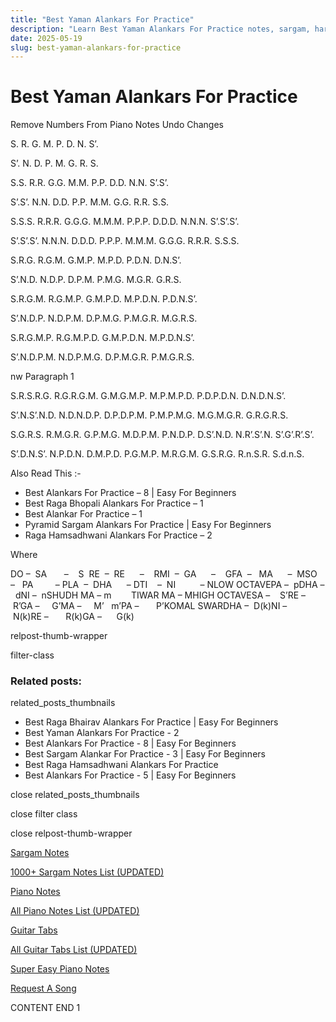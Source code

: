 ```yaml
---
title: "Best Yaman Alankars For Practice"
description: "Learn Best Yaman Alankars For Practice notes, sargam, harmonium notations and flute notes. Easy step-by-step tutorial for beginners."
date: 2025-05-19
slug: best-yaman-alankars-for-practice
---
```


# Best Yaman Alankars For Practice

Remove Numbers From Piano Notes
Undo Changes

S. R. G. M. P. D. N. S’.

S’. N. D. P. M. G. R. S.



S.S. R.R. G.G. M.M. P.P. D.D. N.N. S’.S’.

S’.S’. N.N. D.D. P.P. M.M. G.G. R.R. S.S.



S.S.S. R.R.R. G.G.G. M.M.M. P.P.P. D.D.D. N.N.N. S’.S’.S’.

S’.S’.S’. N.N.N. D.D.D. P.P.P. M.M.M. G.G.G. R.R.R. S.S.S.



S.R.G. R.G.M. G.M.P. M.P.D. P.D.N. D.N.S’.

S’.N.D. N.D.P. D.P.M. P.M.G. M.G.R. G.R.S.



S.R.G.M. R.G.M.P. G.M.P.D. M.P.D.N. P.D.N.S’.

S’.N.D.P. N.D.P.M. D.P.M.G. P.M.G.R. M.G.R.S.



S.R.G.M.P. R.G.M.P.D. G.M.P.D.N. M.P.D.N.S’.

S’.N.D.P.M. N.D.P.M.G. D.P.M.G.R. P.M.G.R.S.



nw Paragraph 1

S.R.S.R.G. R.G.R.G.M. G.M.G.M.P. M.P.M.P.D. P.D.P.D.N. D.N.D.N.S’.

S’.N.S’.N.D. N.D.N.D.P. D.P.D.P.M. P.M.P.M.G. M.G.M.G.R. G.R.G.R.S.



S.G.R.S. R.M.G.R. G.P.M.G. M.D.P.M. P.N.D.P. D.S’.N.D. N.R’.S’.N. S’.G’.R’.S’.

S’.D.N.S’. N.P.D.N. D.M.P.D. P.G.M.P. M.R.G.M. G.S.R.G. R.n.S.R. S.d.n.S.



Also Read This :-

* Best Alankars For Practice – 8 | Easy For Beginners
* Best Raga Bhopali Alankars For Practice – 1
* Best Alankar For Practice – 1
* Pyramid Sargam Alankars For Practice | Easy For Beginners
* Raga Hamsadhwani Alankars For Practice – 2

Where

DO –  SA       –    S  RE  –  RE      –    RMI  –  GA      –    GFA  –   MA      –  MSO  –   PA         – PLA  –  DHA      – DTI    –  NI          – NLOW OCTAVEPA –  pDHA –  dNI –  nSHUDH MA – m        TIWAR MA – MHIGH OCTAVESA –    S’RE –     R’GA –     G’MA –     M’   m’PA –       P’KOMAL SWARDHA –  D(k)NI –       N(k)RE –       R(k)GA –      G(k)

relpost-thumb-wrapper

filter-class

### Related posts:

related_posts_thumbnails

* Best Raga Bhairav Alankars For Practice | Easy For Beginners
* Best Yaman Alankars For Practice - 2
* Best Alankars For Practice - 8 | Easy For Beginners
* Best Sargam Alankar For Practice - 3 | Easy For Beginners
* Best Raga Hamsadhwani Alankars For Practice
* Best Alankars For Practice - 5 | Easy For Beginners

close related_posts_thumbnails

close filter class

close relpost-thumb-wrapper

[Sargam Notes](/sargam-notes.html)

[1000+ Sargam Notes List (UPDATED)](/all-songs-list-sargam-notes.html)

[Piano Notes](/piano-notes.html)

[All Piano Notes List (UPDATED)](/all-songs-list-piano-notes.html)

[Guitar Tabs](/guitar-tabs.html)

[All Guitar Tabs List (UPDATED)](/all-songs-list-guitar-tabs.html)

[Super Easy Piano Notes](https://studywall.in/)

[Request A Song](/request-a-song.html)

CONTENT END 1

